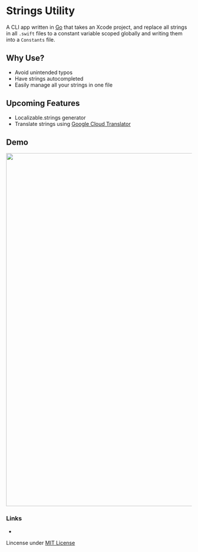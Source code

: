# Strings Utility
A CLI app written in [Go](https://golang.org/) that takes an Xcode project, and replace all strings in all ```.swift``` files to a constant variable scoped globally and writing them into a ```Constants``` file.

## Why Use?
- Avoid unintended typos
- Have strings autocompleted
- Easily manage all your strings in one file


## Upcoming Features
- Localizable.strings generator
- Translate strings using [Google Cloud Translator](https://cloud.google.com/translate/docs)

## Demo
<img src="https://github.com/SamuelFolledo/MOB1.2/blob/master/MobileClasswork/static/gif/finalDemo.gif" width="548" height="960">

### Links
- 

Lincense under [MIT License](LICENSE)